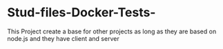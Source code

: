 # Stud-files-Docker-Tests-
This Project create a base for other projects as long as they are based on node.js and they have client and server

